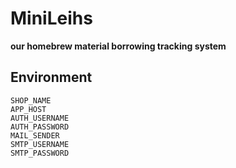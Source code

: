 # MiniLeihs

**our homebrew material borrowing tracking system**

## Environment

```
SHOP_NAME
APP_HOST
AUTH_USERNAME
AUTH_PASSWORD
MAIL_SENDER
SMTP_USERNAME
SMTP_PASSWORD
```
